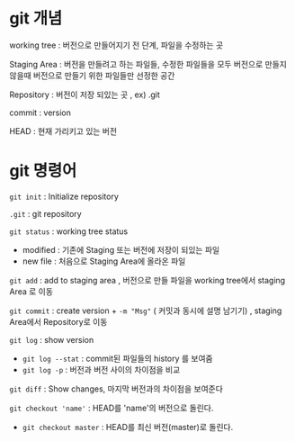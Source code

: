 # git 개념

working tree : 버전으로 만들어지기 전 단계, 파일을 수정하는 곳

Staging Area : 버전을 만들려고 하는 파일들, 수정한 파일들을 모두 버전으로 만들지 않을때 버전으로 만들기 위한 파일들만 선정한 공간

Repository : 버전이 저장 되있는 곳 , ex) .git

commit : version

HEAD : 현재 가리키고 있는 버전

# git 명령어

`git init` : Initialize repository

`.git` : git repository

`git status` :  working tree status 
  *  modified : 기존에 Staging 또는 버전에 저장이 되있는 파일
  *  new file : 처음으로 Staging Area에 올라온 파일

`git add` : add to staging area , 버전으로 만들 파일을 working tree에서 staging Area 로 이동

`git commit` : create version + `-m "Msg"` ( 커밋과 동시에 설명 남기기) , staging Area에서 Repository로 이동

`git log` : show version

  * `git log --stat` : commit된 파일들의 history 를 보여줌
  * `git log -p` : 버전과 버전 사이의 차이점을 비교

`git diff` : Show changes, 마지막 버전과의 차이점을 보여준다

`git checkout 'name'` : HEAD를 'name'의 버전으로 돌린다.
  * `git checkout master` : HEAD를 최신 버전(master)로 돌린다.
